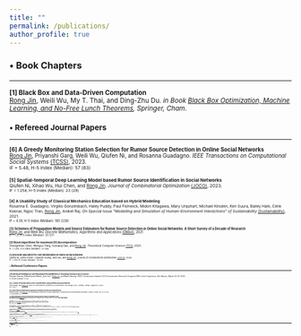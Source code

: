 ```yaml
---
title: ""
permalink: /publications/
author_profile: true
---
```

### <span>&#8226;</span> Book Chapters
------
<small><b>[1] Black Box and Data-Driven Computation</b><br> 
<ins>Rong Jin</ins>, Weili Wu, My T. Thai, and Ding-Zhu Du.
<i>in Book [Black Box Optimization, Machine Learning, and No-Free Lunch Theorems](https://www.springer.com/gp/book/9783030665142#aboutBook), Springer, Cham</i>.

### <span>&#8226;</span> Refereed Journal Papers
------
<small><b>[6] A Greedy Monitoring Station Selection for Rumor Source Detection in Online Social Networks</b><br>
<ins>Rong Jin</ins>, Priyanshi Garg, Weili Wu, Qiufen Ni, and Rosanna Guadagno.
<i>IEEE Transactions on Computational Social Systems</i> [(TCSS)](https://ieeexplore.ieee.org/xpl/RecentIssue.jsp?punumber=6570650), 2023.<br>
<sup>IF = 5.48, H-5 Index (Median): 57 (83)</sup>

<small><b>[5] Spatial-temporal Deep Learning Model based Rumor Source Identification in Social Networks</b><br>
Qiufen Ni, Xihao Wu, Hui Chen, and <ins>Rong Jin</ins>.
<i>Journal of Combinatorial Optimization</i> [(JOCO)](https://www.springer.com/journal/10878#:~:text=The%20Journal%20of%20Combinatorial%20Optimization,and%20special%20issues%20of%20journals), 2023.<br>
<sup>IF = 1.254, H-5 Index (Median): 23 (29)</sup>

<small><b>[4] A Usability Study of Classical Mechanics Education based on Hybrid Modeling</b><br>
Rosanna E. Guadagno, Virgilio Gonzenbach, Haley Puddy, Paul Fishwick, Midori Kitagawa, Mary Urquhart, Michael Kesden, Ken Suura, Bailey Hale, Cenk Koknar, Ngoc Tran, <ins>Rong Jin</ins>, Aniket Raj.
<i>On Special Issue "Modelling and Simulation of Human-Environment Interactions" of Sustainability</i> [(Sustainability)](https://www.mdpi.com/journal/sustainability/special_issues/Human_Environment_Interactions), 2021.<br>
<sup>IF = 4.39, H-5 Index (Median): 185 (238)</sup>

<small><b>[3] Schemes of Propagation Models and Source Estimators for Rumor Source Detection in Online Social Networks: A Short Survey of a Decade of Research</b><br> 
<ins>Rong Jin</ins>, and Weili Wu.
<i>Discrete Mathematics, Algorithms and Applications</i> [(DMAA)](https://www.worldscientific.com/worldscinet/dmaa), 2021.<br>
<sup>IF = 1.2, H-5 Index (Median): 20 (27)</sup> 

<small><b>[2] Novel algorithms for maximum DS decomposition</b><br> 
Shengminjie Chen, Wenguo Yang, Suixiang Gao, and <ins>Rong Jin</ins>.
<i>Theoretical Computer Science</i> [(TCS)](https://www.journals.elsevier.com/theoretical-computer-science), 2020.<br>
<sup>IF = 1.291, H-5 Index (Median): 37 (46)</sup>

<small><b>[1] Discount allocation for cost minimization in online social networks</b><br> 
Qiufen Ni, Smita Ghosh, Chuanhe Huang, Weili Wu, and <ins>Rong Jin</ins>.
<i>Journal of Combinatorial Optimization</i> [(JOCO)](https://www.springer.com/journal/10878#:~:text=The%20Journal%20of%20Combinatorial%20Optimization,and%20special%20issues%20of%20journals), 2020.<br>
<sup>IF = 1.254, H-5 Index (Median): 23 (29)</sup>

### <span>&#8226;</span> Refereed Conference Papers
------
<small><b>[12] Artificial Intelligence and Simulated Virtual Models in Teaching Construction Courses</b><br> 
Deepak Sharma, Rakeshkumar Mahto, Qice Sun*, <ins>Rong Jin</ins>, and Mansi Rastogi.
<i>ASCE  Construction Institute (CI) \& Construction Research Congress(CRC) Joint Conference</i>, Des Moines, March 20-23, 2024.<br>
<sup>H-5 Index (Median): 15 (21)</sup>

<small><b>[11] A Study of Human Fitness Pose Classification Using Artificial Neural Networks</b><br> 
Sijie Shang*, and <ins>Rong Jin</ins>.
<i>IEEE 11th International Conference on Information Technology (ICIT)</i>, Amman, Jordan, August 8-9, 2023.<br>
<sup>AR = 50.3%</sup>

<small><b>[10] Graph Neural Network Based Approach for Rumor Detection on Social Networks</b><br> 
Daniel Hosseini*, and <ins>Rong Jin</ins>.
<i>IEEE International Conference on Smart Applications, Communications and Networking (SmartNets)</i>, Istanbul, Turkey, July 25-27, 2023.<br>
<sup>H-5 Index (Median): 9 (11)</sup>

<small><b>[9] Exploring Machine Learning Techniques for Fall Risk Prediction Using the Berg Balance Scale</b><br> 
Christopher Ta*, and <ins>Rong Jin</ins>.
<i>2023 IEEE World AI IoT Congress (AIIoT)</i>, virtual, June 7-10, 2023. (<b>Best Paper Award</b>)<br>
<sup>AR = 41.3%, H-5 Index (Median): 12 (17)</sup> 

<small><b>[8] A Machine Learning-Based pH Color Recognition for Monitoring Chronic Kidney Disease</b><br> 
Michael Lum*, and <ins>Rong Jin</ins>.
<i>2023 IEEE World AI IoT Congress (AIIoT)</i>, virtual, June 7-10, 2023.</small><br>
<sup>AR = 41.3%, H-5 Index (Median): 12 (17)</sup>

<small><b>[7] Using Reinforcement Learning to Train Generative Adversarial Networks for Image Generation</b><br> 
Austin Nguyen* and <ins>Rong Jin</ins>.
<i>2023 IEEE 13th Annual Computing and Communication Workshop and Conference (CCWC)</i>, virtual, March 8-11, 2023. (<b>Best Paper Award</b>)<br>
<sup>AR = 40.4%, H-5 Index (Median): 38 (63)</sup>

<small><b>[6] Spatial Temporal Graph Convolutional Network Model for Rumor Source Detection under Multiple Observations in Social Networks</b><br> 
Xihao Wu, Hui Chen, <ins>Rong Jin</ins>, and Qiufen Ni.
<i>The 15th EAI International Wireless Internet Conference (WiCON)</i>, virtual, November 17, 2022.<br>
<sup>AR = 35.5%</sup>

<small><b>[5] Novel algorithms for maximum DS decomposition</b><br> 
Shengminjie Chen, Wenguo Yang, Suixiang Gao, and <ins>Rong Jin</ins>.
<i>The 14th Annual International Conference on Combinatorial Optimization and Applications (COCOA)</i>, Dallas, Texas, USA, December 11-13, 2020. (<i>invited to submit to the journal [TCS](https://www.journals.elsevier.com/theoretical-computer-science)</i>)<br>
<sup>AR = 52.8%, H-5 Index (Median): 8 (12)</sup>

<small><b>[4] Scaffolded Training Environment for Physics Programming (STEPP): Modeling High School Physics using Concept Maps and State Machines</b><br>
Midori Kitagawa, Paul Fishwick, Michael Kesden, Mary Urquhart, Rosanna Guadagno, <ins>Rong Jin</ins>, Ngoc Tran, Erik Omogbehin, Aditya Prakash, Priyanka Awaraddi, Baily Hale, Ken Suura, Aniket Raj, James Stanfield, and Henry Vo.
<i>Proceedings of the 2019 ACM SIGSIM Conference on Principles of Advanced Discrete Simulation (PADS)</i>, Chicago, Illinois, USA, June 3-5, 2019.<br>
<sup>AR = 45.4%</sup>

<small><b>[3] LearnDNA: An Interactive VR Application for Learning DNA Structure</b><br>
Lakshmi Sharma*, <ins>Rong Jin</ins>, Balakrishnan Prabhakaran, and Murry Gans.
<i>Proceedings of the ACM 3rd International Workshop on Interactive and Spatial Computing (IWISC)</i>, Richardson, Texas, USA, April 12-13, 2018.<br>
<sup>AR = 60%</sup>

<small><b>[2] QoE Studies on Interactive 3D Tele-Immersion</b><br>
Kevin Desai, Suraj Raghuraman, <ins>Rong Jin</ins>, and Balakrishnan Prabhakaran.
<i>2017 IEEE International Symposium on Multimedia (ISM)</i>, Taichung, Taiwan, December 11-13, 2017.<br>
<sup>AR = 23%, H-5 Index (Median): 17 (24)</sup>

<small><b>[1] Experiences with Multi-Modal Collaborative Virtual Laboratory (MMCVL)</b><br>
Kevin Desai, Uriel Haile Hernndez Belmonte, <ins>Rong Jin</ins>, Balakrishnan Prabhakaran, Paul Diehl, Victor Ayala Ramirez, Vinu Johnson, and Murry Gans.
<i>2017 IEEE Third International Conference on Multimedia Big Data (BigMM)</i>, Laguna Hills, California, USA, April 19-21, 2017.<br>
<sup>AR = 23.9%, H-5 Index (Median): 22 (28)</sup>

### <span>&#8226;</span> Research Project Presentations (Poster & Abstract)
------
<small><b>[4] Development of Scaffolded Virtual Training Environment for Excavator Operations</b><br>
Qice Sun*, and <ins>Rong Jin</ins>.
a poster at <i>Summer Undergraduate Research Academy (SUReA)</i>, CSUF, CA, August 4, 2023.

<small><b>[3] Exploring the Solar System in a Virtual Environment</b><br>
Emmanuel Salcedo*, and <ins>Rong Jin</ins>.
a poster at <i>Summer Undergraduate Research Academy (SUReA)</i>, CSUF, CA, August 4, 2023.

<small><b>[2] Towards Collaborative Learning Environment in Augmented Reality (AR)-An AR Study Room Application</b><br>
Emmanuel Salcedo*, Artuno Salazar*, Tai Nguyen*, and <ins>Rong Jin</ins>.
a poster at <i>2022 Southern California Conferences for Undergraduate Research (SCCUR)</i>, Pepperdine University, CA, November 19, 2022.

<small><b>[1] Virtual Interaction with Gravitational Waves to Observe Relativity (VIGOR)</b><br>
Michael Kesden, Midori Kitagawa, Mary Urquhart, Roger Malina, Thulasi Pillai, Monisha Elumalai, Ngoc Tran, and <ins>Rong Jin</ins>.
<i>Bulletin of the American Physical Society</i>, Volume 67(6), Pages Z06.003, April 2022.


<sub><i><b>*</b> indicates my supervised undergraduate/graduate students co-authors.</sub><br>
<sub>IF = Impact Factor of the year published in a journal when known.</sub><br>
<sub>AR = Acceptance Rate of the year published in a conference when known from the conference.</sub><br>
<sub>H-5 Index (Median) according to Google Scholar.</i></sub><br>

#### Misc
<small> My [Erdös Number](https://www.oakland.edu/enp/) is 3: Weili Wu - Ronald L. Graham - Paul Erdös 
